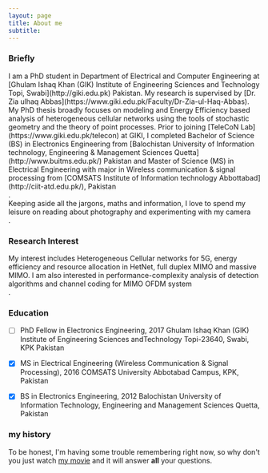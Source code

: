 ```yaml
---
layout: page
title: About me
subtitle: 
---
```


### Briefly
<div class=text-justify>I am a PhD student in Department of Electrical and Computer Engineering at [Ghulam Ishaq Khan (GIK) Institute of Engineering Sciences and Technology Topi, Swabi](http://giki.edu.pk) Pakistan. My research is supervised by  [Dr. Zia ulhaq Abbas](https://www.giki.edu.pk/Faculty/Dr-Zia-ul-Haq-Abbas). My PhD thesis broadly focuses on modeling and Energy Efficiency based analysis of heterogeneous cellular networks using the tools of stochastic geometry and the theory of point processes. Prior to joining [TeleCoN Lab](https://www.giki.edu.pk/telecon) at GIKI, I completed Bachelor of Science (BS) in Electronics Engineering from [Balochistan University of Information technology, Engineering & Management Sciences Quetta](http://www.buitms.edu.pk/) Pakistan and Master of Science (MS) in Electrical Engineering with major in Wireless communication & signal processing from [COMSATS Institute of Information technology Abbottabad](http://ciit-atd.edu.pk/), Pakistan</div>.


<div class=text-justify>Keeping aside all the jargons, maths and information, I love to spend my leisure on reading about photography and experimenting with my camera</div>.


### Research Interest

<div class=text-justify>My interest includes Heterogeneous Cellular networks for 5G, energy efficiency and resource allocation in HetNet, full duplex MIMO and massive MIMO. I am also interested in performance-complexity analysis of detection algorithms and channel coding for MIMO OFDM system</div>.


### Education

- [ ] PhD Fellow in Electronics Engineering, 2017
      Ghulam Ishaq Khan (GIK) Institute of Engineering Sciences andTechnology Topi-23640, Swabi, KPK Pakistan
- [x] MS in Electrical Engineering (Wireless Communication & Signal Processing), 2016
      COMSATS University Abbotabad Campus, KPK, Pakistan
- [x] BS in Electronics Engineering, 2012
      Balochistan University of Information Technology, Engineering and Management Sciences Quetta, Pakistan


### my history

To be honest, I'm having some trouble remembering right now, so why don't you just watch [my movie](http://en.wikipedia.org/wiki/The_Princess_Bride_%28film%29) and it will answer **all** your questions.
